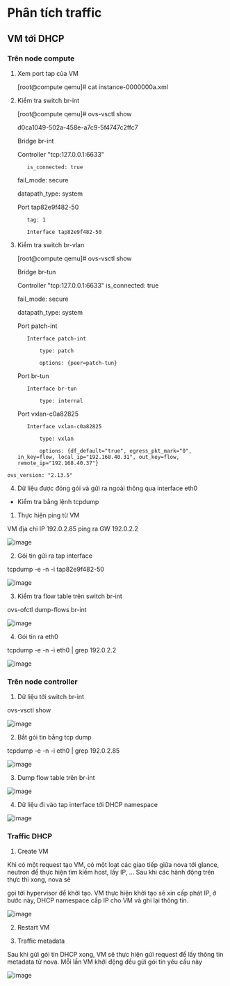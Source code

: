 # Phân tích traffic
## VM tới DHCP
### Trên node compute
  1. Xem port tap của VM
  
      [root@compute qemu]# cat instance-0000000a.xml
      
      <interface type='bridge'>
  
      <mac address='fa:16:3e:cb:50:13'/>
  
      <source bridge='br-int'/>
  
      <virtualport type='openvswitch'>
        
        <parameters interfaceid='82e9f482-502a-4847-8068-5ca800ed4765'/>
        
      </virtualport>
  
      <target dev='tap82e9f482-50'/>
  
  2. Kiểm tra switch br-int
  
      [root@compute qemu]# ovs-vsctl show
  
      d0ca1049-502a-458e-a7c9-5f4747c2ffc7
  
       Bridge br-int
  
        Controller "tcp:127.0.0.1:6633"
  
            is_connected: true
  
        fail_mode: secure
  
        datapath_type: system
  
        Port tap82e9f482-50
  
            tag: 1
  
            Interface tap82e9f482-50
  
  3. Kiểm tra switch br-vlan
  
      [root@compute qemu]# ovs-vsctl show
  
      Bridge br-tun
  
        Controller "tcp:127.0.0.1:6633"
            is_connected: true
  
        fail_mode: secure
  
        datapath_type: system
  
        Port patch-int
  
            Interface patch-int
  
                type: patch
  
                options: {peer=patch-tun}
  
        Port br-tun
  
            Interface br-tun
  
                type: internal
  
        Port vxlan-c0a82825
  
            Interface vxlan-c0a82825
  
                type: vxlan
  
                options: {df_default="true", egress_pkt_mark="0", in_key=flow, local_ip="192.168.40.31", out_key=flow, remote_ip="192.168.40.37"}
  
    ovs_version: "2.13.5"
  
  4. Dữ liệu được đóng gói và gửi ra ngoài thông qua interface eth0
  
  * Kiểm tra bằng lệnh tcpdump 
  
  1. Thực hiện ping từ VM
  
  VM địa chỉ IP 192.0.2.85 ping ra GW 192.0.2.2
  
  ![image](https://user-images.githubusercontent.com/44855268/139360611-31e759af-5bc7-481e-93ac-4e38689ad023.png)
  
  2. Gói tin gửi ra tap interface
  
  tcpdump -e -n -i tap82e9f482-50
  
  ![image](https://user-images.githubusercontent.com/44855268/139360668-cb00a06f-0e4f-4fa9-b23a-d7b229ec1c14.png)
  
  3. Kiểm tra flow table trên switch br-int
  
  ovs-ofctl dump-flows br-int
  
  ![image](https://user-images.githubusercontent.com/44855268/139362270-aadbb570-47cc-4d13-8f39-9f770bbf5f88.png)
  
  4. Gói tin ra eth0
  
  tcpdump -e -n -i eth0 | grep 192.0.2.2
  
  ![image](https://user-images.githubusercontent.com/44855268/139362608-c6553bcc-9f69-49ea-9128-d78dd2f5f542.png)
  
### Trên node controller
  
  1. Dữ liệu tới switch br-int
  
  ovs-vsctl show
  
  ![image](https://user-images.githubusercontent.com/44855268/139364699-b8fe74fb-7baf-4cd3-942b-09bf2d709746.png)

  2. Bắt gói tin bằng tcp dump
  
  tcpdump -e -n -i eth0 | grep 192.0.2.85
  
  ![image](https://user-images.githubusercontent.com/44855268/139365314-0aeeeff2-b177-4745-8c15-3cc84a7b734f.png)

  3. Dump flow table trên br-int
  
  ![image](https://user-images.githubusercontent.com/44855268/139365750-0fbd3a7c-b557-4420-8ee6-c07127eed6d7.png)

  4. Dữ liệu đi vào tap interface tới DHCP namespace
  
  ![image](https://user-images.githubusercontent.com/44855268/139373900-82d9f1d6-b7e0-44ea-bba5-66c7c8cb1419.png)
  
### Traffic DHCP
  
  1. Create VM
  
  Khi có một request tạo VM, có một loạt các giao tiếp giữa nova tới glance, neutron để thực hiện tìm kiếm host, lấy IP, ... Sau khi các hành động trên thực thi xong, nova sẽ
  
  gọi tới hypervisor để khởi tạo. VM thực hiện khởi tạo sẽ xin cấp phát IP, ở bước này, DHCP namespace cấp IP cho VM và ghi lại thông tin.
  
  ![image](https://user-images.githubusercontent.com/44855268/139376227-03fea271-78e4-459c-9f8e-0d079c64d848.png)

  2. Restart VM
  
  3. Traffic metadata
  
  Sau khi gửi gói tin DHCP xong, VM sẽ thực hiện gửi request để lấy thông tin metadata từ nova. Mỗi lần VM khởi động đều gửi gói tin yêu cầu này
  
  ![image](https://user-images.githubusercontent.com/44855268/139376644-2d6250de-18d9-41e6-af26-040dccc2d1de.png)

  
  
  

